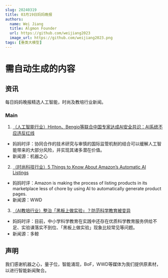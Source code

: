 ```yaml
---
slug: 20240319
title: 03月19日妈妈晚报
authors:
  name: Wei Jiang
  title: Algmon Founder
  url: https://github.com/weijiang2023
  image_url: https://github.com/weijiang2023.png
tags: [垂类大模型]
---
```


# 需自动生成的内容
## 资讯
每日妈妈晚报精选人工智能，时尚及教培行业新闻。

### Main

1. [（人工智能行业）Hinton、Bengio等联合中国专家达成AI安全共识：AI系统不应违反红线](https://mp.weixin.qq.com/s/qeiZ1zkFoK4XZInBRGHRHw)
* 妈妈时评：协同合作的技术研究与审慎的国际监管机制的结合可以缓解人工智能带来的大部分风险，并实现其诸多潜在价值。
* 新闻源：机器之心

2. [（时尚科技行业）5 Things to Know About Amazon’s Automatic AI Listings](https://wwd.com/business-news/technology/amazon-ai-listings-5-things-1236266530/)
* 妈妈时评：Amazon is making the process of listing products in its marketplace less of chore by using AI to automatically generate product pages.
* 新闻源：WWD

3. [（AI教培行业）整治「黑板上做实验」？防范科学教育被变异](https://mp.weixin.qq.com/s/GfOC9ocF5Bi2T_hadsQTYg)
* 妈妈时评：目前，中小学科学教育在实践中还存在优质科学教育服务供给不足、实验课落实不到位、「黑板上做实验」现象比较常见等问题。
* 新闻源：多鲸

## 声明

我们感谢机器之心，量子位，智能涌现，BoF，WWD等媒体为我们提供原素材，以进行智能新闻聚合。